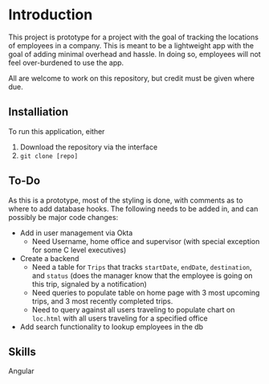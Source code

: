 # Introduction

This project is prototype for a project with the goal of tracking the locations of employees in a company. This is meant to be a lightweight app with the goal of adding minimal overhead and hassle. In doing so, employees will not feel over-burdened to use the app.

All are welcome to work on this repository, but credit must be given where due.


## Installiation

To run this application, either
1. Download the repository via the interface
2. `git clone [repo]`

## To-Do

As this is a prototype, most of the styling is done, with comments as to where to add database hooks. The following needs to be added in, and can possibly be major code changes:

* Add in user management via Okta
    * Need Username, home office and supervisor (with special exception for some C level executives)
* Create a backend
    * Need a table for `Trips` that tracks `startDate`, `endDate`, `destination`, and `status` (does the manager know that the employee is going on this trip, signaled by a notification)
    * Need queries to populate table on home page with 3 most upcoming trips, and 3 most recently completed trips.
    * Need to query against all users traveling to populate chart on `loc.html` with all users traveling for a specified office
* Add search functionality to lookup employees in the db

## Skills

Angular